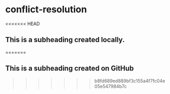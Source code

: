# conflict-resolution

<<<<<<< HEAD
## This is a subheading created locally.
=======
## This is a subheading created on GitHub
>>>>>>> b8fd689ed889bf3c155a4f7fc04e05e547984b7c
